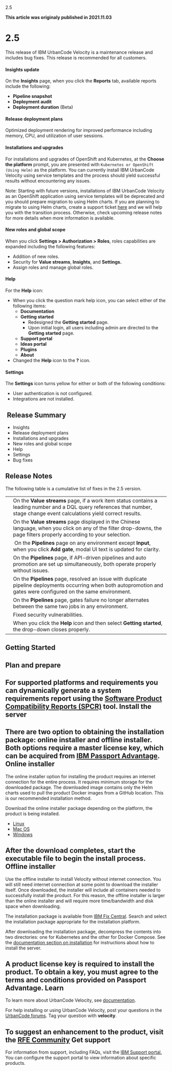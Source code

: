 





2.5

**This article was originaly published in 2021.11.03**


2.5
===




This release of IBM UrbanCode Velocity is a maintenance release and includes bug fixes. This release is recommended for all customers.
#### Insights update


On the **Insights** page, when you click the **Reports** tab, available reports include the following:
* **Pipeline snapshot**
* **Deployment audit**
* **Deployment duration** (Beta)


#### Release deployment plans


Optimized deployment rendering for improved performance including memory, CPU, and utilization of user sessions.
#### Installations and upgrades


For installations and upgrades of OpenShift and Kubernetes, at the **Choose the platform** prompt, you are presented with `Kubernetes or OpenShift (Using Helm)` as the platform. You can currently install IBM UrbanCode Velocity using service templates and the process should yield successful results without encountering any issues.

Note: Starting with future versions, installations of IBM UrbanCode Velocity as an OpenShift application using service templates will be deprecated and you should prepare migration to using Helm charts. If you are planning to migrate to using Helm charts, create a support ticket [here](https://www.ibm.com/mysupport/s/?language=en_US) and we will help you with the transition process. Otherwise, check upcoming release notes for more details when more information is available.
#### New roles and global scope


When you click **Settings > Authorization > Roles**, roles capabilities are expanded including the following features:
* Addition of new roles.
* Security for **Value streams**, **Insights**, and **Settings.**
* Assign roles and manage global roles.


#### Help


For the **Help** icon:
* When you click the question mark help icon, you can select either of the following items:
	+ **Documentation**
	+ **Getting started**
		- Redesigned the **Getting started** page.
		- Upon initial login, all users including admin are directed to the **Getting started** page.
	+ **Support portal**
	+ **Ideas portal**
	+ **Plugins**
	+ **About**
* Changed the **Help** icon to the **?** icon.


#### Settings


The **Settings** icon turns yellow for either or both of the following conditions:
* User authentication is not configured.
* Integrations are not installed.


 Release Summary
---------------

  
* Insights
* Release deployment plans
* Installations and upgrades
* New roles and global scope
* Help
* Settings
* Bug fixes

Release Notes
-------------

  


The following table is a cumulative list of fixes in the 2.5 version.


|  |  |
| --- | --- |
|  | On the **Value streams** page, if a work item status contains a leading number and a DQL query references that number, stage change event calculations yield correct results. |
|  | On the **Value streams** page displayed in the Chinese language, when you click on any of the filter drop-downs, the page filters properly according to your selection. |
|  |  On the **Pipelines** page on any environment except **Input**, when you click **Add gate**, modal UI text is updated for clarity. |
|  | On the **Pipelines** page, if API-driven pipelines and auto promotion are set up simultaneously, both operate properly without issues. |
|  | On the **Pipelines** page, resolved an issue with duplicate pipeline deployments occurring when both autopromotion and gates were configured on the same environment. |
|  | On the **Pipelines** page, gates failure no longer alternates between the same two jobs in any environment. |
|  | Fixed security vulnerabilities. |
|  | When you click the **Help** icon and then select **Getting started**, the drop-down closes properly. |

Getting Started
---------------

  
Plan and prepare
----------------


For supported platforms and requirements you can dynamically generate a system requirements report using the [Software Product Compatibility Reports (SPCR)](https://www.ibm.com/software/reports/compatibility/clarity/index.html) tool.
Install the server
------------------


There are two option to obtaining the installation package: online installer and offline installer. Both options require a master license key, which can be acquired from [IBM Passport Advantage](https://www.ibm.com/software/passportadvantage/).
Online installer
----------------


The online installer option for installing the product requires an internet connection for the entire process. It requires minimum storage for the downloaded package. The downloaded image contains only the Helm charts used to pull the product Docker images from a GitHub location. This is our recommended installation method.

Download the online installer package depending on the platform, the product is being installed.
* [Linux](https://www.urbancode.com/uc-downloads/Velocity/latest/velocity-ibm-install-latest-linux)
* [Mac OS](https://www.urbancode.com/uc-downloads/Velocity/latest/velocity-ibm-install-latest-macos)
* [Windows](https://www.urbancode.com/uc-downloads/Velocity/latest/velocity-ibm-install-latest-win.exe)


After the download completes, start the executable file to begin the install process.
Offline installer
-----------------


Use the offline installer to install Velocity without internet connection. You will still need internet connection at some point to download the installer itself. Once downloaded, the installer will include all containers needed to successfully install the product. For this reason, the offline installer is larger than the online installer and will require more time/bandwidth and disk space when downloading.

The installation package is available from [IBM Fix Central](https://www-945.ibm.com/support/fixcentral/swg/selectFixes?parent=ibm%7ERational&product=ibm/Rational/IBM+UrbanCode+Velocity&release=All&platform=All&function=all). Search and select the installation package appropriate for the installation platform.

After downloading the installation package, decompress the contents into two directories: one for Kubernetes and the other for Docker Compose. See the [documentation section on installation](https://www.ibm.com/support/knowledgecenter/SSCKX6_2.3.x/com.ibm.uvelocity.doc/topics/c_install_se_roadmap.html) for instructions about how to install the server.

A product license key is required to install the product. To obtain a key, you must agree to the terms and conditions provided on Passport Advantage.
Learn
-----


To learn more about UrbanCode Velocity, see [documentation](https://www.ibm.com/support/knowledgecenter/SSCKX6).

For help installing or using UrbanCode Velocity, post your questions in the [UrbanCode forums](https://community.ibm.com/community/user/middleware/communities/community-home?CommunityKey=9adfe6b6-2e23-4895-8b27-38b93b5e152c). Tag your question with **velocity**.

To suggest an enhancement to the product, visit the [RFE Community](https://www.ibm.com/developerworks/rfe/)
Get support
-----------


For information from support, including FAQs, visit the [IBM Support portal.](https://www.ibm.com/support/home) You can configure the support portal to view information about specific products.




